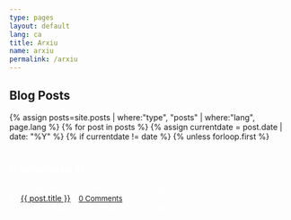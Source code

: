 ```yaml
---
type: pages
layout: default
lang: ca
title: Arxiu
name: arxiu
permalink: /arxiu
---
```

## Blog Posts
<div class="arxiu">
{% assign posts=site.posts | where:"type", "posts" | where:"lang", page.lang %} 
{% for post in posts  %}
 {% assign currentdate = post.date | date: "%Y" %}
  {% if currentdate != date %}
    {% unless forloop.first %}<font color="white"></ul>{% endunless %}
    <h3 id="y{{post.date | date: "%Y"}}">{{ currentdate }}</h3>
    <h7>
    {% assign date = currentdate %}
  {% endif %}
    <li><a href="{{ post.url }}">{{ post.title }}</a> - <font size="2"><a href="{{ post.url }}#disqus_thread" data-disqus-identifier="{{ post.title }}">0 Comments</a></font></li>
  {% if forloop.last %}</h7>{% endif %}
{% endfor %}
<font color="white"></div>



	
